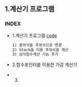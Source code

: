## 1.계산기 프로그램
### INDEX
* 1.계산기 프로그램 [code](https://github.com/csbyun-data/C-Pro/edit/main/chap05/Calc/Calculation_formula.c)
    ```txt
  1) 중위식을 후위식으로 변경
  2) Stack을 이용 후위식을 계산
  3) 삼각함수계산 기능 추가
  ```

* 2.함수포인터를 이용한 가감 계산기
* 3. 
